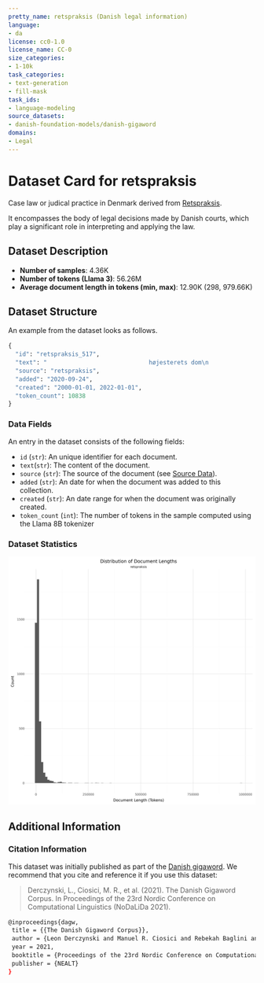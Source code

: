 ```yaml
---
pretty_name: retspraksis (Danish legal information)
language:
- da
license: cc0-1.0
license_name: CC-0
size_categories:
- 1-10k
task_categories:
- text-generation
- fill-mask
task_ids:
- language-modeling
source_datasets:
- danish-foundation-models/danish-gigaword
domains:
- Legal
---
```


# Dataset Card for retspraksis 

<!-- START-SHORT DESCRIPTION -->
Case law or judical practice in Denmark derived from [Retspraksis](https://da.wikipedia.org/wiki/Retspraksis).
<!-- END-SHORT DESCRIPTION -->


It encompasses the body of legal decisions made by Danish courts, which play a significant role in interpreting and applying the law.


## Dataset Description


<!-- START-DESC-STATS -->
- **Number of samples**: 4.36K
- **Number of tokens (Llama 3)**: 56.26M
- **Average document length in tokens (min, max)**: 12.90K (298, 979.66K)
<!-- END-DESC-STATS -->



## Dataset Structure
An example from the dataset looks as follows.


<!-- START-SAMPLE -->
```py
{
  "id": "retspraksis_517",
  "text": "                             højesterets dom\n                        afsagt torsdag den 6. december [...]",
  "source": "retspraksis",
  "added": "2020-09-24",
  "created": "2000-01-01, 2022-01-01",
  "token_count": 10838
}
```

### Data Fields

An entry in the dataset consists of the following fields:

- `id` (`str`): An unique identifier for each document.
- `text`(`str`): The content of the document.
- `source` (`str`): The source of the document (see [Source Data](#source-data)).
- `added` (`str`): An date for when the document was added to this collection.
- `created` (`str`): An date range for when the document was originally created.
- `token_count` (`int`): The number of tokens in the sample computed using the Llama 8B tokenizer
<!-- END-SAMPLE -->


### Dataset Statistics

<!-- START-DATASET PLOTS -->
<p align="center">
<img src="./images/dist_document_length.png" width="600" style="margin-right: 10px;" />
</p>
<!-- END-DATASET PLOTS -->


## Additional Information


### Citation Information

This dataset was initially published as part of the [Danish gigaword](https://huggingface.co/danish-foundation-models). We recommend that you cite and reference it if you use this dataset:

> Derczynski, L., Ciosici, M. R., et al. (2021). The Danish Gigaword Corpus. In Proceedings of the 23rd Nordic Conference on Computational Linguistics (NoDaLiDa 2021).

```bash
@inproceedings{dagw,
 title = {{The Danish Gigaword Corpus}},
 author = {Leon Derczynski and Manuel R. Ciosici and Rebekah Baglini and Morten H. Christiansen and Jacob Aarup Dalsgaard and Riccardo Fusaroli and Peter Juel Henrichsen and Rasmus Hvingelby and Andreas Kirkedal and Alex Speed Kjeldsen and Claus Ladefoged and Finn Årup Nielsen and Jens Madsen and Malte Lau Petersen and Jonathan Hvithamar Rystrøm and Daniel Varab},
 year = 2021,
 booktitle = {Proceedings of the 23rd Nordic Conference on Computational Linguistics},
 publisher = {NEALT}
}
```
